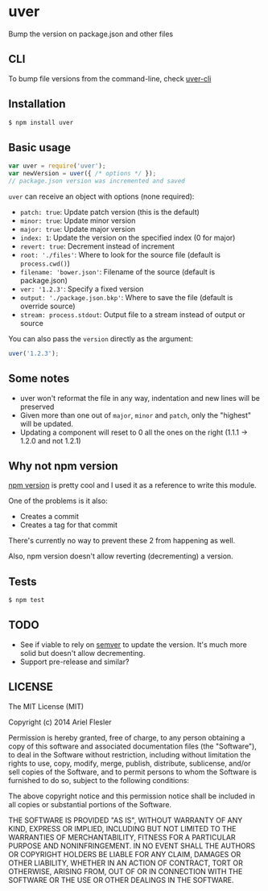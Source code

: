 # uver

Bump the version on package.json and other files

## CLI

To bump file versions from the command-line, check [uver-cli](https://github.com/flesler/uver-cli)

## Installation

``` bash
$ npm install uver
```

## Basic usage

```js
var uver = require('uver');
var newVersion = uver({ /* options */ });
// package.json version was incremented and saved
```

`uver` can receive an object with options (none required):
- `patch: true`: Update patch version (this is the default)
- `minor: true`: Update minor version
- `major: true`: Update major version
- `index: 1`: Update the version on the specified index (0 for major)
- `revert: true`: Decrement instead of increment
- `root: './files'`: Where to look for the source file (default is `process.cwd()`)
- `filename: 'bower.json'`: Filename of the source (default is package.json)
- `ver: '1.2.3'`: Specify a fixed version
- `output: './package.json.bkp'`: Where to save the file (default is override source)
- `stream: process.stdout`: Output file to a stream instead of output or source

You can also pass the `version` directly as the argument:
```js
uver('1.2.3');
```

## Some notes

- uver won't reformat the file in any way, indentation and new lines will be preserved
- Given more than one out of `major`, `minor` and `patch`, only the "highest" will be updated.
- Updating a component will reset to 0 all the ones on the right (1.1.1 -> 1.2.0 and not 1.2.1)

## Why not npm version

[npm version](https://www.npmjs.org/doc/cli/npm-version.html) is pretty cool and I used it as a reference to write this module.

One of the problems is it also:
- Creates a commit
- Creates a tag for that commit

There's currently no way to prevent these 2 from happening as well.

Also, npm version doesn't allow reverting (decrementing) a version.

## Tests

``` bash
$ npm test
```

## TODO
- See if viable to rely on [semver](https://github.com/npm/node-semver) to update the version. It's much more solid but doesn't allow decrementing.
- Support pre-release and similar?

## LICENSE

The MIT License (MIT)

Copyright (c) 2014 Ariel Flesler

Permission is hereby granted, free of charge, to any person obtaining a copy
of this software and associated documentation files (the "Software"), to deal
in the Software without restriction, including without limitation the rights
to use, copy, modify, merge, publish, distribute, sublicense, and/or sell
copies of the Software, and to permit persons to whom the Software is
furnished to do so, subject to the following conditions:

The above copyright notice and this permission notice shall be included in all
copies or substantial portions of the Software.

THE SOFTWARE IS PROVIDED "AS IS", WITHOUT WARRANTY OF ANY KIND, EXPRESS OR
IMPLIED, INCLUDING BUT NOT LIMITED TO THE WARRANTIES OF MERCHANTABILITY,
FITNESS FOR A PARTICULAR PURPOSE AND NONINFRINGEMENT. IN NO EVENT SHALL THE
AUTHORS OR COPYRIGHT HOLDERS BE LIABLE FOR ANY CLAIM, DAMAGES OR OTHER
LIABILITY, WHETHER IN AN ACTION OF CONTRACT, TORT OR OTHERWISE, ARISING FROM,
OUT OF OR IN CONNECTION WITH THE SOFTWARE OR THE USE OR OTHER DEALINGS IN THE
SOFTWARE.
